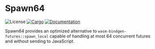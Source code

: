 # Spawn64
![License](https://img.shields.io/badge/license-MIT-green.svg)
[![Cargo](https://img.shields.io/crates/v/spawn64.svg)](https://crates.io/crates/spawn64)
[![Documentation](https://docs.rs/spawn64/badge.svg)](https://docs.rs/spawn64)

Spawn64 provides an optimized alternative to `wasm-bindgen-futures::spawn_local` capable of handling at most 64 concurrent futures and without sending to JavaScript.